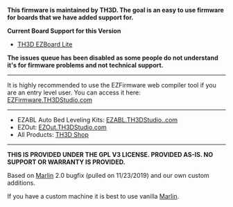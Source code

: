**This firmware is maintained by TH3D. The goal is an easy to use firmware for boards that we have added support for.**

**Current Board Support for this Version**

- [TH3D EZBoard Lite](http://ezboard.th3dstudio.com)

**The issues queue has been disabled as some people do not understand it's for firmware problems and not technical support.**

----------

It is highly recommended to use the EZFirmware web compiler tool if you are an entry level user. You can access it here: [EZFirmware.TH3DStudio.com](htts://EZFirmware.TH3DStudio.com)

----------

- EZABL Auto Bed Leveling Kits: [EZABL.TH3DStudio..com](http://ezabl.th3dstudio.com)
- EZOut: [EZOut.TH3DStudio.com](http://EZOut.TH3DStudio.com)
- All Products: [TH3D Shop](https://www.th3dstudio.com/shop/)

----------

**THIS IS PROVIDED UNDER THE GPL V3 LICENSE.
PROVIDED AS-IS. NO SUPPORT OR WARRANTY IS PROVIDED.**

Based on [Marlin](http://marlinfw.org) 2.0 bugfix (pulled on 11/23/2019) and our own custom additions. 

If you have a custom machine it is best to use vanilla [Marlin](http://marlinfw.org).